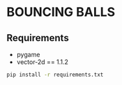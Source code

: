 # BOUNCING BALLS

## Requirements
* pygame
* vector-2d == 1.1.2
 ```bash
 pip install -r requirements.txt 
 ```